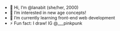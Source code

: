 - 👋 Hi, I’m @lanabit (she/her, 2000)
- 👀 I’m interested in new age concepts!
- 🌱 I’m currently learning front-end web development
- ⚡ Fun fact: I draw! IG @___pinkpunk

<!---
lanabit/lanabit is a ✨ special ✨ repository because its `README.md` (this file) appears on your GitHub profile.
You can click the Preview link to take a look at your changes.
--->
